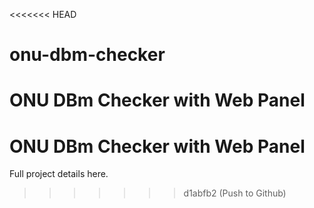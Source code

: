 <<<<<<< HEAD
# onu-dbm-checker
ONU DBm Checker with Web Panel
=======
# ONU DBm Checker with Web Panel

Full project details here.
>>>>>>> d1abfb2 (Push to Github)
